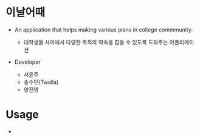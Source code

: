 # 이날어때
* An application that helps making various plans in college commmunity.
  * 대학생들 사이에서 다양한 목적의 약속을 잡을 수 있도록 도와주는 어플리케이션

* Developer
  * 서윤주
  * 송수민(Twalla)
  * 양진영

# Usage
* 
